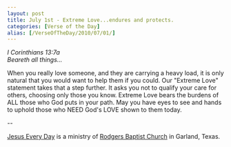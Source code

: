 ```yaml
---
layout: post
title: July 1st - Extreme Love...endures and protects.
categories: [Verse of the Day]
alias: [/VerseOfTheDay/2010/07/01/]
---
```


_I Corinthians 13:7a  
Beareth all things..._

When you really love someone, and they are carrying a heavy load,
it is only natural that you would want to help them if you could. Our
"Extreme Love" statement takes that a step further. It asks you not to
qualify your care for others, choosing only those you know. Extreme
Love bears the burdens of ALL those who God puts in your path. May
you have eyes to see and hands to uphold those who NEED God's LOVE
shown to them today.

 --

<a href=http://jesuseveryday.net>Jesus Every Day</a> is a ministry of <a href=http://rodgersbaptist.net>Rodgers Baptist Church</a> in Garland, Texas.
